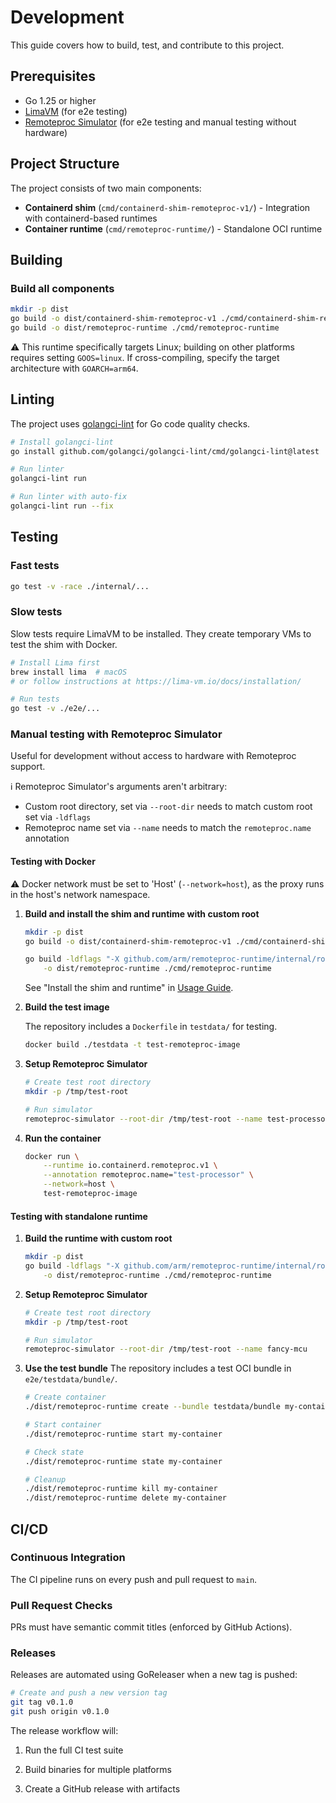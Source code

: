 # Development

This guide covers how to build, test, and contribute to this project.

## Prerequisites

- Go 1.25 or higher
- [LimaVM](https://lima-vm.io) (for e2e testing)
- [Remoteproc Simulator](https://github.com/arm/remoteproc-simulator) (for e2e testing and manual testing without hardware)

## Project Structure

The project consists of two main components:

- **Containerd shim** (`cmd/containerd-shim-remoteproc-v1/`) - Integration with containerd-based runtimes
- **Container runtime** (`cmd/remoteproc-runtime/`) - Standalone OCI runtime

## Building

### Build all components

```bash
mkdir -p dist
go build -o dist/containerd-shim-remoteproc-v1 ./cmd/containerd-shim-remoteproc-v1
go build -o dist/remoteproc-runtime ./cmd/remoteproc-runtime
```

⚠️ This runtime specifically targets Linux; building on other platforms requires setting `GOOS=linux`. If cross-compiling, specify the target architecture with `GOARCH=arm64`.

## Linting

The project uses [golangci-lint](https://golangci-lint.run/) for Go code quality checks.

```bash
# Install golangci-lint
go install github.com/golangci/golangci-lint/cmd/golangci-lint@latest

# Run linter
golangci-lint run

# Run linter with auto-fix
golangci-lint run --fix
```

## Testing

### Fast tests

```bash
go test -v -race ./internal/...
```

### Slow tests

Slow tests require LimaVM to be installed. They create temporary VMs to test the shim with Docker.

```bash
# Install Lima first
brew install lima  # macOS
# or follow instructions at https://lima-vm.io/docs/installation/

# Run tests
go test -v ./e2e/...
```

### Manual testing with Remoteproc Simulator

Useful for development without access to hardware with Remoteproc support.

ℹ️ Remoteproc Simulator's arguments aren't arbitrary:

- Custom root directory, set via `--root-dir` needs to match custom root set via `-ldflags`
- Remoteproc name set via `--name` needs to match the `remoteproc.name` annotation

#### Testing with Docker

⚠️ Docker network must be set to 'Host' (`--network=host`), as the proxy runs in the host's network namespace.

1. **Build and install the shim and runtime with custom root**

   ```bash
   mkdir -p dist
   go build -o dist/containerd-shim-remoteproc-v1 ./cmd/containerd-shim-remoteproc-v1

   go build -ldflags "-X github.com/arm/remoteproc-runtime/internal/rootpath.prefix=/tmp/test-root" \
       -o dist/remoteproc-runtime ./cmd/remoteproc-runtime
   ```

   See "Install the shim and runtime" in [Usage Guide](USAGE.md).

1. **Build the test image**

   The repository includes a `Dockerfile` in `testdata/` for testing.

   ```bash
   docker build ./testdata -t test-remoteproc-image
   ```

1. **Setup Remoteproc Simulator**

   ```bash
   # Create test root directory
   mkdir -p /tmp/test-root

   # Run simulator
   remoteproc-simulator --root-dir /tmp/test-root --name test-processor
   ```

1. **Run the container**
   ```bash
   docker run \
       --runtime io.containerd.remoteproc.v1 \
       --annotation remoteproc.name="test-processor" \
       --network=host \
       test-remoteproc-image
   ```

#### Testing with standalone runtime

1. **Build the runtime with custom root**

   ```bash
   mkdir -p dist
   go build -ldflags "-X github.com/arm/remoteproc-runtime/internal/rootpath.prefix=/tmp/test-root" \
       -o dist/remoteproc-runtime ./cmd/remoteproc-runtime
   ```

1. **Setup Remoteproc Simulator**

   ```bash
   # Create test root directory
   mkdir -p /tmp/test-root

   # Run simulator
   remoteproc-simulator --root-dir /tmp/test-root --name fancy-mcu
   ```

1. **Use the test bundle**
   The repository includes a test OCI bundle in `e2e/testdata/bundle/`.

   ```bash
   # Create container
   ./dist/remoteproc-runtime create --bundle testdata/bundle my-container

   # Start container
   ./dist/remoteproc-runtime start my-container

   # Check state
   ./dist/remoteproc-runtime state my-container

   # Cleanup
   ./dist/remoteproc-runtime kill my-container
   ./dist/remoteproc-runtime delete my-container
   ```

## CI/CD

### Continuous Integration

The CI pipeline runs on every push and pull request to `main`.

### Pull Request Checks

PRs must have semantic commit titles (enforced by GitHub Actions).

### Releases

Releases are automated using GoReleaser when a new tag is pushed:

```bash
# Create and push a new version tag
git tag v0.1.0
git push origin v0.1.0
```

The release workflow will:

1. Run the full CI test suite

1. Build binaries for multiple platforms

1. Create a GitHub release with artifacts
